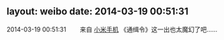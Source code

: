 layout: weibo
date: 2014-03-19 00:51:31
---
<meta name="referrer" content="no-referrer" />

2014-03-19 00:51:31  &nbsp;&nbsp;&nbsp;&nbsp;&nbsp;&nbsp; 来自 <a href="http://app.weibo.com/t/feed/22zMnn" rel="nofollow">小米手机</a>
《通缉令》这一出也太魔幻了吧…… ​​​
